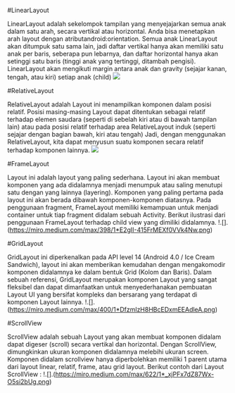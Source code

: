 #LinearLayout

LinearLayout adalah sekelompok tampilan yang menyejajarkan semua anak dalam satu arah, secara vertikal atau horizontal. Anda bisa menetapkan arah layout dengan atributandroid:orientation.
Semua anak LinearLayout akan ditumpuk satu sama lain, jadi daftar vertikal hanya akan memiliki satu anak per baris, seberapa pun lebarnya, dan daftar horizontal hanya akan setinggi satu baris (tinggi anak yang tertinggi, ditambah pengisi). LinearLayout akan mengikuti margin antara anak dan gravity (sejajar kanan, tengah, atau kiri) setiap anak (child)
![](https://miro.medium.com/max/325/1*maf0Or2c119yNn-cxHS0eA.png)

#RelativeLayout

RelativeLayout adalah Layout ini menampilkan komponen dalam posisi relatif. Posisi masing-masing Layout dapat ditentukan sebagai relatif terhadap elemen saudara (seperti di sebelah kiri atau di bawah tampilan lain) atau pada posisi relatif terhadap area RelativeLayout induk (seperti sejajar dengan bagian bawah, kiri atau tengah)
Jadi, dengan menggunakan RelativeLayout, kita dapat menyusun suatu komponen secara relatif terhadap komponen lainnya.
![](https://miro.medium.com/max/117/1*4T3J1jr2PvIMYbEW-1Gdpg.png)

#FrameLayout

Layout ini adalah layout yang paling sederhana. Layout ini akan membuat komponen yang ada didalamnya menjadi menumpuk atau saling menutupi satu dengan yang lainnya (layering). Komponen yang paling pertama pada layout ini akan berada dibawah komponen-komponen diatasnya. Pada penggunaan fragment, FrameLayout memiliki kemampuan untuk menjadi container untuk tiap fragment didalam sebuah Activity. Berikut ilustrasi dari penggunaan FrameLayout terhadap child view yang dimiliki didalamnya.
!.[].(https://miro.medium.com/max/398/1*E2gII-415FrMEXf0VVk4Nw.png)

#GridLayout

GridLayout ini diperkenalkan pada API level 14 (Android 4.0 / Ice Cream Sandwich), layout ini akan memberikan kemudahan dengan mengakomodir komponen didalamnya ke dalam bentuk Grid (Kolom dan Baris). Dalam sebuah referensi, GridLayout merupakan komponen Layout yang sangat fleksibel dan dapat dimanfaatkan untuk menyederhanakan pembuatan Layout UI yang bersifat kompleks dan bersarang yang terdapat di komponen Layout lainnya.
!.[].(https://miro.medium.com/max/400/1*DfzmlzH8HBcEDxmEEAdleA.png)


#ScrollView

ScrollView adalah sebuah Layout yang akan membuat komponen didalam dapat digeser (scroll) secara vertikal dan horizontal. Dengan ScrollView, dimungkinkan ukuran komponen didalamnya melebihi ukuran screen. Komponen didalam scrollview hanya diperbolehkan memiliki 1 parent utama dari layout linear, relatif, frame, atau grid layout.
Berikut contoh dari Layout ScrollView :
!.[].(https://miro.medium.com/max/622/1*_xjPFx7dZ87Wx-O5si2bUg.png)
